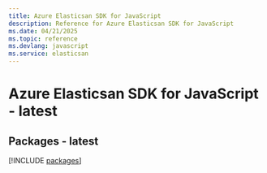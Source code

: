 ```yaml
---
title: Azure Elasticsan SDK for JavaScript
description: Reference for Azure Elasticsan SDK for JavaScript
ms.date: 04/21/2025
ms.topic: reference
ms.devlang: javascript
ms.service: elasticsan
---
```

# Azure Elasticsan SDK for JavaScript - latest
## Packages - latest
[!INCLUDE [packages](elasticsan-index.md)]